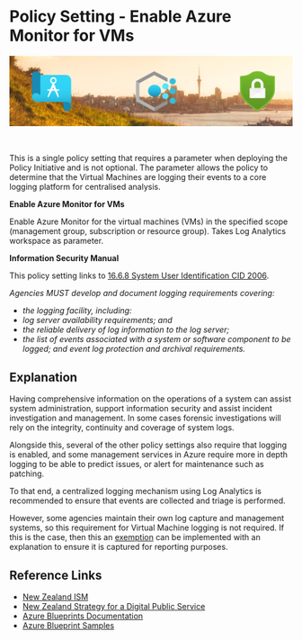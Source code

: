 # Policy Setting - Enable Azure Monitor for VMs
![banner]

<br/>

This is a single policy setting that requires a parameter when deploying the Policy Initiative and is not optional.  The parameter allows the policy to determine that the Virtual Machines are logging their events to a core logging platform for centralised analysis. 

**Enable Azure Monitor for VMs**

Enable Azure Monitor for the virtual machines (VMs) in the specified scope (management group, subscription or resource group). Takes Log Analytics workspace as parameter.

**Information Security Manual**

This policy setting links to [16.6.8 System User Identification CID 2006][CID2006].

*Agencies MUST develop and document logging requirements covering:*

* *the logging facility, including:*
* *log server availability requirements; and*
* *the reliable delivery of log information to the log server;*
* *the list of events associated with a system or software component to be logged; and
event log protection and archival requirements.*

## Explanation

Having comprehensive information on the operations of a system can assist system administration, support information security and assist incident investigation and management.  In some cases forensic investigations will rely on the integrity, continuity and coverage of system logs.

Alongside this, several of the other policy settings also require that logging is enabled, and some management services in Azure require more in depth logging to be able to predict issues, or alert for maintenance such as patching.

To that end, a centralized logging mechanism using Log Analytics is recommended to ensure that events are collected and triage is performed.

However, some agencies maintain their own log capture and management systems, so this requirement for Virtual Machine logging is not required.  If this is the case, then this an [exemption][AzurePolicyExempt] can be implemented with an explanation to ensure it is captured for reporting purposes.

## Reference Links
* [New Zealand ISM][NZISM]
* [New Zealand Strategy for a Digital Public Service][NZGovDigital]
* [Azure Blueprints Documentation][AzureBP]
* [Azure Blueprint Samples][AzureBPSamples]

<!-- Local -->
[Banner]: images/banner.png
[Blueprint]: images/blueprint.png
[Management]: images/management.png

<!-- External -->
[NZISM]: https://www.nzism.gcsb.govt.nz/ism-document
[AzureBP]: https://docs.microsoft.com/en-us/azure/governance/blueprints/overview
[AzureBPSamples]: https://docs.microsoft.com/en-us/azure/governance/blueprints/samples/
[AzurePolicy]: https://docs.microsoft.com/en-us/azure/governance/policy/overview/
[AzurePolicyInit]: https://docs.microsoft.com/en-us/azure/governance/policy/overview#initiative-definition
[AzurePolicyScope]: https://docs.microsoft.com/en-us/azure/governance/policy/concepts/scope
[ARMTemplate]: https://docs.microsoft.com/en-us/azure/azure-resource-manager/templates/
[AzureRG]: https://docs.microsoft.com/en-us/azure/azure-resource-manager/management/overview#resource-groups
[AzureRBAC]: https://docs.microsoft.com/en-us/azure/role-based-access-control/overview
[GCSB]: https://www.gcsb.govt.nz/
[NZISMPolicy]: https://docs.microsoft.com/en-us/azure/governance/policy/samples/new-zealand-ism
[NZGovCC]: https://docs.microsoft.com/en-us/compliance/regulatory/offering-nz-cc-framework-nz
[NZGovDigital]: https://www.digital.govt.nz/digital-government/strategy/strategy-summary/strategy-for-a-digital-public-service/
[WAF]: https://docs.microsoft.com/en-us/azure/architecture/framework/
[CAF]: https://docs.microsoft.com/en-us/azure/cloud-adoption-framework/
[LZ]: https://docs.microsoft.com/en-us/azure/cloud-adoption-framework/ready/landing-zone/
[AppArch]: https://docs.microsoft.com/en-us/azure/architecture/guide/
[DavidWhite]: https://techcommunity.microsoft.com/t5/azure/azure-policy-new-zealand-information-security-manual-nzism/m-p/2144825
[AzureDataRest]: https://docs.microsoft.com/en-us/azure/security/fundamentals/encryption-atrest
[AzureResLock]: https://docs.microsoft.com/en-us/azure/governance/blueprints/concepts/resource-locking
[AzurePolicyBuiltin]: https://docs.microsoft.com/en-us/azure/governance/policy/samples/built-in-policies
[AzurePolEvaluate]: https://docs.microsoft.com/en-us/azure/governance/policy/concepts/evaluate-impact
[AzurePolascode]: https://docs.microsoft.com/en-us/azure/governance/policy/concepts/policy-as-code
[SecurityCenterRegComp]: https://docs.microsoft.com/en-us/azure/security-center/security-center-compliance-dashboard
[AzurePolicyWorkflow]: https://docs.microsoft.com/en-us/azure/governance/policy/media/policy-as-code/policy-as-code-workflow.png
[CID1829]: https://www.nzism.gcsb.govt.nz/ism-document#1829
[CID2006]: https://www.nzism.gcsb.govt.nz/ism-document#2006
[AzureArc]: https://docs.microsoft.com/en-us/azure/azure-arc/
[AzurePolicyExempt]: https://docs.microsoft.com/en-us/azure/governance/policy/concepts/exemption-structure